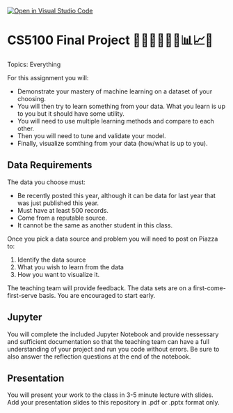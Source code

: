 [![Open in Visual Studio Code](https://classroom.github.com/assets/open-in-vscode-c66648af7eb3fe8bc4f294546bfd86ef473780cde1dea487d3c4ff354943c9ae.svg)](https://classroom.github.com/online_ide?assignment_repo_id=10736033&assignment_repo_type=AssignmentRepo)
# CS5100 Final Project 👩🏽‍🔬🧑🏾‍💼📊📈✅

Topics: Everything

For this assignment you will:

* Demonstrate your mastery of machine learning on a dataset of your choosing.
* You will then try to learn something from your data. What you learn is up to you but it should have some utility.
* You will need to use multiple learning methods and compare to each other.
* Then you will need to tune and validate your model.
* Finally, visualize somthing from your data (how/what is up to you).

## Data Requirements

The data you choose must:

* Be recently posted this year, although it can be data for last year that was just published this year.
* Must have at least 500 records.
* Come from a reputable source.
* It cannot be the same as another student in this class.

Once you pick a data source and problem you will need to post on Piazza to:

1. Identify the data source
2. What you wish to learn from the data
3. How you want to visualize it.

The teaching team will provide feedback. The data sets are on a first-come-first-serve basis. You are encouraged to start early.

## Jupyter

You will complete the included Jupyter Notebook and provide nessessary and sufficient documentation so that the teaching team can have a full understanding of your project and run you code without errors. Be sure to also answer the reflection questions at the end of the notebook.

## Presentation

You will present your work to the class in 3-5 minute lecture with slides. Add your presentation slides to this repository in .pdf or .pptx format only.
